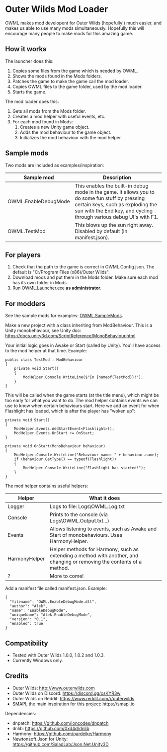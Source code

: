 # Outer Wilds Mod Loader

OWML makes mod developent for Outer Wilds (hopefully!) much easier, and makes us able to use many mods simultaneously. Hopefully this will encourage many people to make mods for this amazing game.

## How it works

The launcher does this:
1. Copies some files from the game which is needed by OWML.
2. Shows the mods found in the Mods folders.
3. Patches the game to make the game call the mod loader. 
4. Copies OWML files to the game folder, used by the mod loader.
5. Starts the game.

The mod loader does this:
1. Gets all mods from the Mods folder.
2. Creates a mod helper with useful events, etc.
3. For each mod found in Mods:
   1. Creates a new Unity game object.
   2. Adds the mod behaviour to the game object.
   3. Initializes the mod behaviour with the mod helper.
   
## Sample mods

Two mods are included as examples/inspiration:

|Sample mod|Description|
|----------|-----------|
|OWML.EnableDebugMode|This enables the built-in debug mode in the game. It allows you to do some fun stuff by pressing certain keys, such as exploding the sun with the End key, and cycling through various debug UI's with F1.|
|OWML.TestMod|This blows up the sun right away. Disabled by default (in manifest.json).|

## For players

1. Check that the path to the game is correct in OWML.Config.json. The default is "C:/Program Files (x86)/Outer Wilds".
2. Download mods and put them in the Mods folder. Make sure each mod has its own folder in Mods.
3. Run OWML.Launcher.exe **as administrator**. 

## For modders

See the sample mods for examples: [OWML.SampleMods](https://github.com/amazingalek/owml/tree/master/OWML.SampleMods).

Make a new project with a class inheriting from ModBehaviour. This is a Unity monobehaviour, see Unity doc: https://docs.unity3d.com/ScriptReference/MonoBehaviour.html

Your initial logic goes in Awake or Start (called by Unity). You'll have access to the mod helper at that time. Example:

~~~~
public class TestMod : ModBehaviour
{
    private void Start()
    {
        ModHelper.Console.WriteLine($"In {nameof(TestMod)}!");
    }
}
~~~~

This will be called when the game starts (at the title menu), which might be too early for what you want to do. The mod helper contains events we can use to know when certain behaviours start. Here we add an event for when  Flashlight has loaded, which is after the player has "woken up":

~~~~
private void Start()
{
	ModHelper.Events.AddStartEvent<Flashlight>();
	ModHelper.Events.OnStart += OnStart;
}

private void OnStart(MonoBehaviour behaviour)
{
	ModHelper.Console.WriteLine("Behaviour name: " + behaviour.name);
	if (behaviour.GetType() == typeof(Flashlight))
	{
		ModHelper.Console.WriteLine("Flashlight has started!");
	}
}
~~~~

The mod helper contains useful helpers:

|Helper|What it does|
|------|------------|
|Logger|Logs to file: Logs\OWML.Log.txt|
|Console|Prints to the console (via Logs\OWML.Output.txt...)|
|Events|Allows listening to events, such as Awake and Start of monobehaviours. Uses HarmonyHelper.|
|HarmonyHelper|Helper methods for Harmony, such as extending a method with another, and changing or removing the contents of a method.|
|?|More to come!|

Add a manifest file called manifest.json. Example:

~~~~
{
  "filename": "OWML.EnableDebugMode.dll",
  "author": "Alek",
  "name": "EnableDebugMode",
  "uniqueName": "Alek.EnableDebugMode",
  "version": "0.1",
  "enabled": true
}
~~~~

## Compatibility

* Tested with Outer Wilds 1.0.0, 1.0.2 and 1.0.3.
* Currently Windows only.

## Credits

* Outer Wilds: http://www.outerwilds.com
* Outer Wilds on Discord: https://discord.gg/csKYR3w
* Outer Wilds on Reddit: https://www.reddit.com/r/outerwilds
* SMAPI, the main inspiration for this project: https://smapi.io

Dependencies:
* dnpatch: https://github.com/ioncodes/dnpatch
* dnlib: https://github.com/0xd4d/dnlib
* Harmony: https://github.com/pardeike/Harmony
* Newtonsoft.Json for Unity: https://github.com/SaladLab/Json.Net.Unity3D